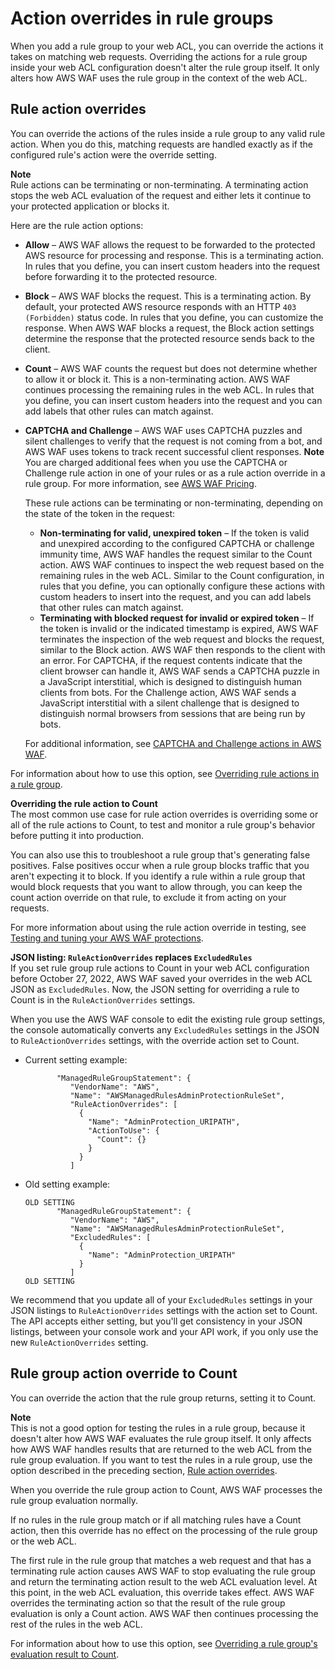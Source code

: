 # Action overrides in rule groups<a name="web-acl-rule-group-override-options"></a>

When you add a rule group to your web ACL, you can override the actions it takes on matching web requests\. Overriding the actions for a rule group inside your web ACL configuration doesn't alter the rule group itself\. It only alters how AWS WAF uses the rule group in the context of the web ACL\. 

## Rule action overrides<a name="web-acl-rule-group-override-options-rules"></a>

You can override the actions of the rules inside a rule group to any valid rule action\. When you do this, matching requests are handled exactly as if the configured rule's action were the override setting\. 

**Note**  
Rule actions can be terminating or non\-terminating\. A terminating action stops the web ACL evaluation of the request and either lets it continue to your protected application or blocks it\. 

Here are the rule action options: 
+ **Allow** – AWS WAF allows the request to be forwarded to the protected AWS resource for processing and response\. This is a terminating action\. In rules that you define, you can insert custom headers into the request before forwarding it to the protected resource\.
+ **Block** – AWS WAF blocks the request\. This is a terminating action\. By default, your protected AWS resource responds with an HTTP `403 (Forbidden)` status code\. In rules that you define, you can customize the response\. When AWS WAF blocks a request, the Block action settings determine the response that the protected resource sends back to the client\. 
+ **Count** – AWS WAF counts the request but does not determine whether to allow it or block it\. This is a non\-terminating action\. AWS WAF continues processing the remaining rules in the web ACL\. In rules that you define, you can insert custom headers into the request and you can add labels that other rules can match against\.
+ **CAPTCHA and Challenge** – AWS WAF uses CAPTCHA puzzles and silent challenges to verify that the request is not coming from a bot, and AWS WAF uses tokens to track recent successful client responses\. 
**Note**  
You are charged additional fees when you use the CAPTCHA or Challenge rule action in one of your rules or as a rule action override in a rule group\. For more information, see [AWS WAF Pricing](http://aws.amazon.com/waf/pricing/)\.

  These rule actions can be terminating or non\-terminating, depending on the state of the token in the request: 
  + **Non\-terminating for valid, unexpired token** – If the token is valid and unexpired according to the configured CAPTCHA or challenge immunity time, AWS WAF handles the request similar to the Count action\. AWS WAF continues to inspect the web request based on the remaining rules in the web ACL\. Similar to the Count configuration, in rules that you define, you can optionally configure these actions with custom headers to insert into the request, and you can add labels that other rules can match against\. 
  + **Terminating with blocked request for invalid or expired token** – If the token is invalid or the indicated timestamp is expired, AWS WAF terminates the inspection of the web request and blocks the request, similar to the Block action\. AWS WAF then responds to the client with an error\. For CAPTCHA, if the request contents indicate that the client browser can handle it, AWS WAF sends a CAPTCHA puzzle in a JavaScript interstitial, which is designed to distinguish human clients from bots\. For the Challenge action, AWS WAF sends a JavaScript interstitial with a silent challenge that is designed to distinguish normal browsers from sessions that are being run by bots\. 

  For additional information, see [CAPTCHA and Challenge actions in AWS WAF](waf-captcha-and-challenge.md)\.

For information about how to use this option, see [Overriding rule actions in a rule group](web-acl-rule-group-settings.md#web-acl-rule-group-rule-action-override)\.

**Overriding the rule action to Count**  
The most common use case for rule action overrides is overriding some or all of the rule actions to Count, to test and monitor a rule group's behavior before putting it into production\. 

You can also use this to troubleshoot a rule group that's generating false positives\. False positives occur when a rule group blocks traffic that you aren't expecting it to block\. If you identify a rule within a rule group that would block requests that you want to allow through, you can keep the count action override on that rule, to exclude it from acting on your requests\.

For more information about using the rule action override in testing, see [Testing and tuning your AWS WAF protections](web-acl-testing.md)\.

**JSON listing: `RuleActionOverrides` replaces `ExcludedRules`**  
If you set rule group rule actions to Count in your web ACL configuration before October 27, 2022, AWS WAF saved your overrides in the web ACL JSON as `ExcludedRules`\. Now, the JSON setting for overriding a rule to Count is in the `RuleActionOverrides` settings\. 

When you use the AWS WAF console to edit the existing rule group settings, the console automatically converts any `ExcludedRules` settings in the JSON to `RuleActionOverrides` settings, with the override action set to Count\. 
+ Current setting example: 

  ```
         "ManagedRuleGroupStatement": {
            "VendorName": "AWS",
            "Name": "AWSManagedRulesAdminProtectionRuleSet",
            "RuleActionOverrides": [
              {
                "Name": "AdminProtection_URIPATH",
                "ActionToUse": {
                  "Count": {}
                }
              }
            ]
  ```
+ Old setting example: 

  ```
  OLD SETTING
         "ManagedRuleGroupStatement": {
            "VendorName": "AWS",
            "Name": "AWSManagedRulesAdminProtectionRuleSet",
            "ExcludedRules": [
              {
                "Name": "AdminProtection_URIPATH"
              }
            ]
  OLD SETTING
  ```

We recommend that you update all of your `ExcludedRules` settings in your JSON listings to `RuleActionOverrides` settings with the action set to Count\. The API accepts either setting, but you'll get consistency in your JSON listings, between your console work and your API work, if you only use the new `RuleActionOverrides` setting\. 

## Rule group action override to Count<a name="web-acl-rule-group-override-options-rule-group"></a>

You can override the action that the rule group returns, setting it to Count\. 

**Note**  
This is not a good option for testing the rules in a rule group, because it doesn't alter how AWS WAF evaluates the rule group itself\. It only affects how AWS WAF handles results that are returned to the web ACL from the rule group evaluation\. If you want to test the rules in a rule group, use the option described in the preceding section, [Rule action overrides](#web-acl-rule-group-override-options-rules)\.

When you override the rule group action to Count, AWS WAF processes the rule group evaluation normally\. 

If no rules in the rule group match or if all matching rules have a Count action, then this override has no effect on the processing of the rule group or the web ACL\.

The first rule in the rule group that matches a web request and that has a terminating rule action causes AWS WAF to stop evaluating the rule group and return the terminating action result to the web ACL evaluation level\. At this point, in the web ACL evaluation, this override takes effect\. AWS WAF overrides the terminating action so that the result of the rule group evaluation is only a Count action\. AWS WAF then continues processing the rest of the rules in the web ACL\.

For information about how to use this option, see [Overriding a rule group's evaluation result to Count](web-acl-rule-group-settings.md#web-acl-rule-group-action-override)\.